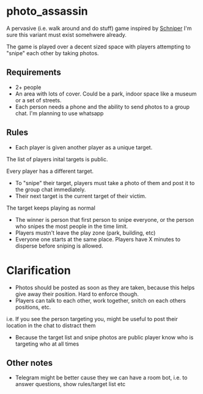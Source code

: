 # photo_assassin
A pervasive (i.e. walk around and do stuff) game inspired by [Schniper](http://ludocity.org/wiki/Schniper)
I'm sure this variant must exist somehwere already.

The game is played over a decent sized space with players attempting to "snipe" each other by taking photos.

## Requirements
* 2+ people
* An area with lots of cover. Could be a  park, indoor space like a museum or a set of streets.
* Each person needs a phone and the ability to send photos to a group chat. I'm planning to use whatsapp

## Rules
* Each player is given another player as a unique target.

The list of players inital targets is public.

Every player has a different target.

* To "snipe" their target, players must take a photo of them and post it to the group chat immediately.
* Their next target is the current target of their victim.

The target keeps playing as normal
* The winner is person that first person to snipe everyone, or the person who snipes the most people in the time limit.
* Players mustn't leave the play zone (park, building, etc)
* Everyone one starts at the same place. Players have X minutes to disperse before sniping is allowed.

# Clarification
* Photos should be posted as soon as they are taken, because this helps give away their position.
Hard to enforce though.
* Players can talk to each other, work together, snitch on each others positions, etc.

i.e. If you see the person targeting you, might be useful to post their location in the chat to distract them
* Because the target list and snipe photos are public player know who is targeting who at all times

## Other notes
* Telegram might be better cause they we can have a room bot,  i.e. to answer questions, show rules/target list etc
